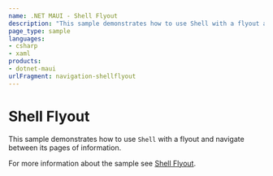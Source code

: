 ```yaml
---
name: .NET MAUI - Shell Flyout
description: "This sample demonstrates how to use Shell with a flyout and navigate between its pages of information (navigation)."
page_type: sample
languages:
- csharp
- xaml
products:
- dotnet-maui
urlFragment: navigation-shellflyout
---
```

# Shell Flyout

This sample demonstrates how to use `Shell` with a flyout and navigate between its pages of information.

For more information about the sample see [Shell Flyout](https://docs.microsoft.com/dotnet/maui/fundamentals/shell/flyout).
